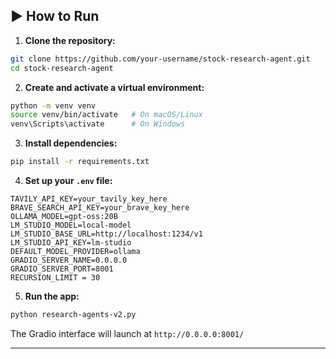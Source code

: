 ## ▶️ How to Run

1. **Clone the repository:**

```bash
git clone https://github.com/your-username/stock-research-agent.git
cd stock-research-agent
```

2. **Create and activate a virtual environment:**

```bash
python -m venv venv
source venv/bin/activate   # On macOS/Linux
venv\Scripts\activate      # On Windows
```

3. **Install dependencies:**

```bash
pip install -r requirements.txt
```

4. **Set up your `.env` file:**

```env
TAVILY_API_KEY=your_tavily_key_here
BRAVE_SEARCH_API_KEY=your_brave_key_here
OLLAMA_MODEL=gpt-oss:20B
LM_STUDIO_MODEL=local-model
LM_STUDIO_BASE_URL=http://localhost:1234/v1
LM_STUDIO_API_KEY=lm-studio
DEFAULT_MODEL_PROVIDER=ollama
GRADIO_SERVER_NAME=0.0.0.0
GRADIO_SERVER_PORT=8001
RECURSION_LIMIT = 30
```

5. **Run the app:**

```bash
python research-agents-v2.py
```

The Gradio interface will launch at `http://0.0.0.0:8001/`

---
